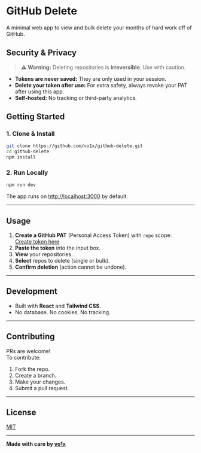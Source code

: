 # GitHub Delete

A minimal web app to view and bulk delete your months of hard work off of GitHub.

## Security & Privacy

> **⚠️ Warning:** Deleting repositories is **irreversible**. Use with caution.

- **Tokens are never saved:** They are only used in your session.
- **Delete your token after use:** For extra safety, always revoke your PAT after using this app.
- **Self-hosted:** No tracking or third-party analytics.

## Getting Started

### 1. Clone & Install

```bash
git clone https://github.com/vo1x/github-delete.git
cd github-delete
npm install
```

### 2. Run Locally

```bash
npm run dev
```

The app runs on [http://localhost:3000](http://localhost:3000) by default.

---

## Usage

1. **Create a GitHub PAT** (Personal Access Token) with `repo` scope:  
   [Create token here](https://github.com/settings/tokens?type=beta)
2. **Paste the token** into the input box.
3. **View** your repositories.
4. **Select** repos to delete (single or bulk).
5. **Confirm deletion** (action cannot be undone).

---

## Development

- Built with **React** and **Tailwind CSS**.
- No database. No cookies. No tracking.

---

## Contributing

PRs are welcome!  
To contribute:

1. Fork the repo.
2. Create a branch.
3. Make your changes.
4. Submit a pull request.

---

## License

[MIT](./LICENSE)

---

**Made with care by [vo1x](https://github.com/vo1x)**

